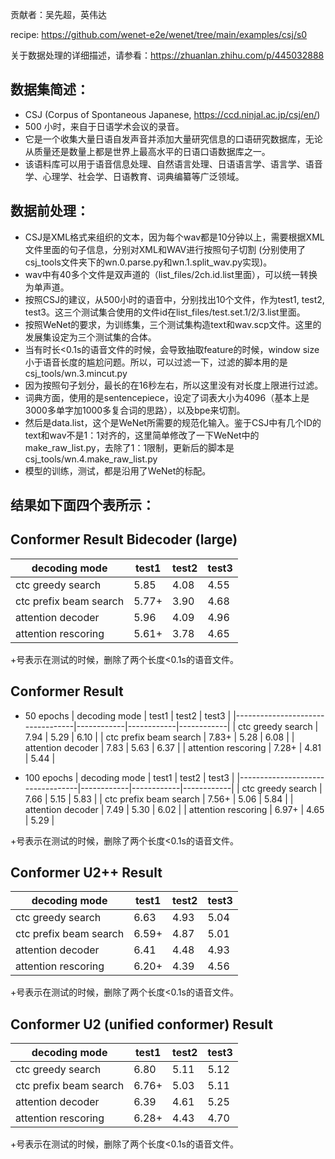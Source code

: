贡献者：吴先超，英伟达

recipe: https://github.com/wenet-e2e/wenet/tree/main/examples/csj/s0

关于数据处理的详细描述，请参看：https://zhuanlan.zhihu.com/p/445032888

## 数据集简述：
* CSJ (Corpus of Spontaneous Japanese, https://ccd.ninjal.ac.jp/csj/en/)
* 500 小时，来自于日语学术会议的录音。
* 它是一个收集大量日语自发声音并添加大量研究信息的口语研究数据库，无论从质量还是数量上都是世界上最高水平的日语口语数据库之一。
* 该语料库可以用于语音信息处理、自然语言处理、日语语言学、语言学、语音学、心理学、社会学、日语教育、词典编纂等广泛领域。

## 数据前处理：
* CSJ是XML格式来组织的文本，因为每个wav都是10分钟以上，需要根据XML文件里面的句子信息，分别对XML和WAV进行按照句子切割 (分别使用了csj_tools文件夹下的wn.0.parse.py和wn.1.split_wav.py实现)。
* wav中有40多个文件是双声道的（list_files/2ch.id.list里面），可以统一转换为单声道。
* 按照CSJ的建议，从500小时的语音中，分别找出10个文件，作为test1, test2, test3。这三个测试集合使用的文件id在list_files/test.set.1/2/3.list里面。
* 按照WeNet的要求，为训练集，三个测试集构造text和wav.scp文件。这里的发展集设定为三个测试集的合体。
* 当有时长<0.1s的语音文件的时候，会导致抽取feature的时候，window size小于语音长度的尴尬问题。所以，可以过滤一下，过滤的脚本用的是csj_tools/wn.3.mincut.py
* 因为按照句子划分，最长的在16秒左右，所以这里没有对长度上限进行过滤。
* 词典方面，使用的是sentencepiece，设定了词表大小为4096（基本上是3000多单字加1000多复合词的思路），以及bpe来切割。
* 然后是data.list，这个是WeNet所需要的规范化输入。鉴于CSJ中有几个ID的text和wav不是1：1对齐的，这里简单修改了一下WeNet中的make_raw_list.py，去除了1：1限制，更新后的脚本是csj_tools/wn.4.make_raw_list.py
* 模型的训练，测试，都是沿用了WeNet的标配。

## 结果如下面四个表所示：

## Conformer Result Bidecoder (large)


| decoding mode                    | test1      | test2      | test3      |
|----------------------------------|------------|------------|------------|
| ctc greedy search                | 5.85       | 4.08       | 4.55       |
| ctc prefix beam search           | 5.77+      | 3.90       | 4.68       |
| attention decoder                | 5.96       | 4.09       | 4.96       |
| attention rescoring              | 5.61+      | 3.78       | 4.65       |

+号表示在测试的时候，删除了两个长度<0.1s的语音文件。



## Conformer Result

* 50 epochs
| decoding mode                    | test1      | test2      | test3      |
|----------------------------------|------------|------------|------------|
| ctc greedy search                | 7.94       | 5.29       | 6.10       |
| ctc prefix beam search           | 7.83+      | 5.28       | 6.08       |
| attention decoder                | 7.83       | 5.63       | 6.37       |
| attention rescoring              | 7.28+      | 4.81       | 5.44       |


* 100 epochs
| decoding mode                    | test1      | test2      | test3      |
|----------------------------------|------------|------------|------------|
| ctc greedy search                | 7.66       | 5.15       | 5.83       |
| ctc prefix beam search           | 7.56+      | 5.06       | 5.84       |
| attention decoder                | 7.49       | 5.30       | 6.02       |
| attention rescoring              | 6.97+      | 4.65       | 5.29       |


+号表示在测试的时候，删除了两个长度<0.1s的语音文件。


## Conformer U2++ Result


| decoding mode                    | test1      | test2      | test3      |
|----------------------------------|------------|------------|------------|
| ctc greedy search                | 6.63       | 4.93       | 5.04       |
| ctc prefix beam search           | 6.59+      | 4.87       | 5.01       |
| attention decoder                | 6.41       | 4.48       | 4.93       |
| attention rescoring              | 6.20+      | 4.39       | 4.56       |

+号表示在测试的时候，删除了两个长度<0.1s的语音文件。



## Conformer U2 (unified conformer) Result



| decoding mode                    | test1      | test2      | test3      |
|----------------------------------|------------|------------|------------|
| ctc greedy search                | 6.80       | 5.11       | 5.12       |
| ctc prefix beam search           | 6.76+      | 5.03       | 5.11       |
| attention decoder                | 6.39       | 4.61       | 5.25       |
| attention rescoring              | 6.28+      | 4.43       | 4.70       |

+号表示在测试的时候，删除了两个长度<0.1s的语音文件。

